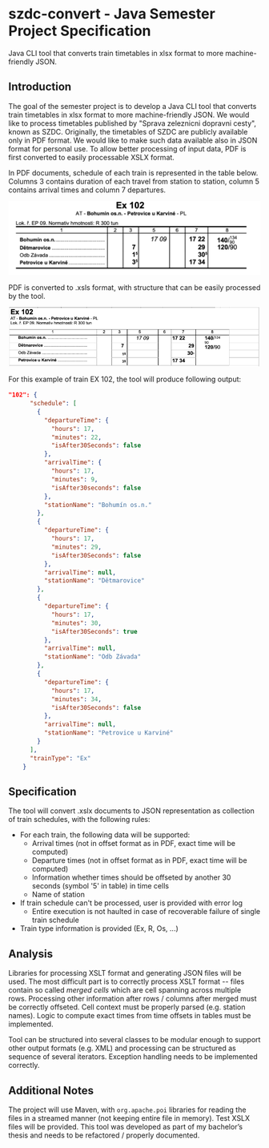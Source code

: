 # szdc-convert - Java Semester Project Specification

Java CLI tool that converts train timetables in xlsx format to more machine-friendly JSON.

## Introduction

The goal of the semester project is to develop a Java CLI tool that converts train timetables in xlsx format to more machine-friendly JSON. We would like to process timetables published by "Sprava zeleznicni dopravni cesty", known as SZDC. Originally, the timetables of SZDC are publicly available only in PDF format. We would like to make such data available also in JSON format for personal use. To allow better processing of input data, PDF is first converted to easily processable XSLX format.

In PDF documents, schedule of each train is represented in the table below. Columns 3 contains duration of each travel from station to station, column 5 contains arrival times and column 7 departures.

![PDF](/Screenshot%202022-10-21%20at%2011.45.53.png)

PDF is converted to .xsls format, with structure that can be easily processed by the tool.

![Excel](/Screenshot%202022-10-21%20at%2011.49.29.png)

For this example of train EX 102, the tool will produce following output:

```json
"102": {
      "schedule": [
        {
          "departureTime": {
            "hours": 17,
            "minutes": 22,
            "isAfter30Seconds": false
          },
          "arrivalTime": {
            "hours": 17,
            "minutes": 9,
            "isAfter30seconds": false
          },
          "stationName": "Bohumín os.n."
        },
        {
          "departureTime": {
            "hours": 17,
            "minutes": 29,
            "isAfter30Seconds": false
          },
          "arrivalTime": null,
          "stationName": "Dětmarovice"
        },
        {
          "departureTime": {
            "hours": 17,
            "minutes": 30,
            "isAfter30Seconds": true
          },
          "arrivalTime": null,
          "stationName": "Odb Závada"
        },
        {
          "departureTime": {
            "hours": 17,
            "minutes": 34,
            "isAfter30Seconds": false
          },
          "arrivalTime": null,
          "stationName": "Petrovice u Karviné"
        }
      ],
      "trainType": "Ex"
    }

```

## Specification

The tool will convert .xslx documents to JSON representation as collection of train schedules, with the following rules:

- For each train, the following data will be supported:
  - Arrival times (not in offset format as in PDF, exact time will be computed)
  - Departure times (not in offset format as in PDF, exact time will be computed)
  - Information whether times should be offseted by another 30 seconds (symbol '5' in table) in time cells
  - Name of station
- If train schedule can't be processed, user is provided with error log
  - Entire execution is not haulted in case of recoverable failure of single train schedule
- Train type information is provided (Ex, R, Os, ...)

## Analysis

Libraries for processing XSLT format and generating JSON files will be used. The most difficult part is to correctly process XSLT format -- files contain so called _merged cells_ which are cell spanning across multiple rows. Processing other information after rows / columns after merged must be correctly offseted. Cell context must be properly parsed (e.g. station names). Logic to compute exact times from time offsets in tables must be implemented.

Tool can be structured into several classes to be modular enough to support other output formats (e.g. XML) and processing can be structured as sequence of several iterators. Exception handling needs to be implemented correctly.

## Additional Notes

The project will use Maven, with `org.apache.poi` libraries for reading the files in a streamed manner (not keeping entire file in memory). Test XSLX files will be provided. This tool was developed as part of my bachelor’s thesis and needs to be refactored / properly documented.
